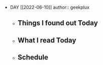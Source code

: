 - DAY [[2022-06-10]]
  author:: geekplux
	- ## Things I found out Today
	- ## What I read Today
	- ## Schedule
